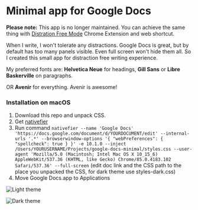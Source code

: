 # Minimal app for Google Docs

**Please note:** This app is no longer maintained. You can achieve the same thing with [Distration Free Mode](https://chrome.google.com/webstore/detail/distraction-free-mode-%E2%80%94-g/blmejkgbnceohgjfnoiegdlbfkmpkeha?hl=en) Chrome Extension and web shortcut.

When I write, I won't tolerate any distractions. Google Docs is great, but by default has too many panels visible. Even full screen won't hide them all. So I created this small app for distraction free writing experience.

My preferred fonts are: **Helvetica Neue** for headings, **Gill Sans** or **Libre Baskerville** on paragraphs.

OR **Avenir** for everything. Avenir is awesome!

### Installation on macOS

1. Download this repo and unpack CSS.
2. Get [nativefier](https://github.com/jiahaog/nativefier/)
3. Run command `nativefier --name 'Google Docs' 'https://docs.google.com/document/d/YOURDOCUMENT/edit' --internal-urls '.*' --browserwindow-options '{ "webPreferences": { "spellcheck": true } }' -e 10.1.0 --inject /Users/YOURUSERNAME/Projects/google-docs-minimal/styles.css --user-agent 'Mozilla/5.0 (Macintosh; Intel Mac OS X 10_15_6) AppleWebKit/537.36 (KHTML, like Gecko) Chrome/85.0.4183.102 Safari/537.36' --full-screen` (edit doc link and the CSS path to the place you unpacked the CSS, for dark theme use styles-dark.css)
4. Move Google Docs.app to Applications

![Light theme](https://i.imgur.com/ex1D3RQ.png "Screenshot")

![Dark theme](https://i.imgur.com/OGUgP1e.jpg "Screenshot")
